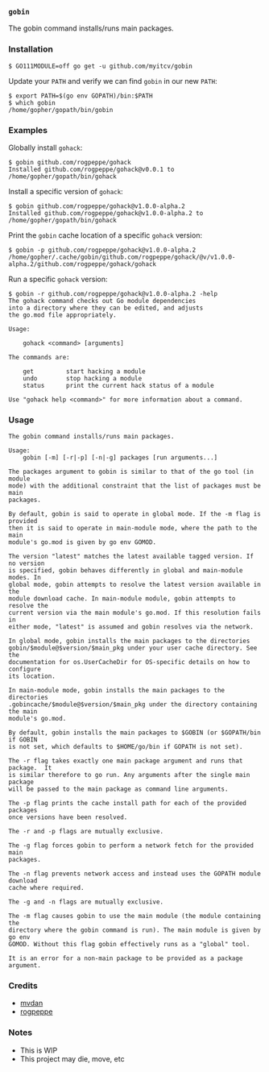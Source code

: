 <!-- __JSON: go list -json .
### `{{ filepathBase .Out.ImportPath}}`

{{.Out.Doc}}
-->
### `gobin`

The gobin command installs/runs main packages.
<!-- END -->

<!-- __JSON: go run github.com/myitcv/gobin -m -r myitcv.io/cmd/egrunner .readme.sh # LONG ONLINE

### Installation

```
{{PrintBlock "get" -}}
```

Update your `PATH` and verify we can find `gobin` in our new `PATH`:

```
{{PrintBlock "fix path" -}}
```

### Examples

Globally install `gohack`:

```
{{PrintBlock "gohack" -}}
```

Install a specific version of `gohack`:

```
{{PrintBlock "gohack v1.0.0-alpha.2" -}}
```

Print the `gobin` cache location of a specific `gohack` version:

```
{{PrintBlock "gohack print" -}}
```

Run a specific `gohack` version:

```
{{PrintBlock "gohack run" -}}
```

-->

### Installation

```
$ GO111MODULE=off go get -u github.com/myitcv/gobin
```

Update your `PATH` and verify we can find `gobin` in our new `PATH`:

```
$ export PATH=$(go env GOPATH)/bin:$PATH
$ which gobin
/home/gopher/gopath/bin/gobin
```

### Examples

Globally install `gohack`:

```
$ gobin github.com/rogpeppe/gohack
Installed github.com/rogpeppe/gohack@v0.0.1 to /home/gopher/gopath/bin/gohack
```

Install a specific version of `gohack`:

```
$ gobin github.com/rogpeppe/gohack@v1.0.0-alpha.2
Installed github.com/rogpeppe/gohack@v1.0.0-alpha.2 to /home/gopher/gopath/bin/gohack
```

Print the `gobin` cache location of a specific `gohack` version:

```
$ gobin -p github.com/rogpeppe/gohack@v1.0.0-alpha.2
/home/gopher/.cache/gobin/github.com/rogpeppe/gohack/@v/v1.0.0-alpha.2/github.com/rogpeppe/gohack/gohack
```

Run a specific `gohack` version:

```
$ gobin -r github.com/rogpeppe/gohack@v1.0.0-alpha.2 -help
The gohack command checks out Go module dependencies
into a directory where they can be edited, and adjusts
the go.mod file appropriately.

Usage:

	gohack <command> [arguments]

The commands are:

	get         start hacking a module
	undo        stop hacking a module
	status      print the current hack status of a module

Use "gohack help <command>" for more information about a command.
```

<!-- END -->

### Usage

<!-- __TEMPLATE: sh -c "go run ${DOLLAR}(go list -f '{{.ImportPath}}') -h 2>&1 | head -n -1 || true"

```
{{.Out -}}
```
-->

```
The gobin command installs/runs main packages.

Usage:
	gobin [-m] [-r|-p] [-n|-g] packages [run arguments...]

The packages argument to gobin is similar to that of the go tool (in module
mode) with the additional constraint that the list of packages must be main
packages.

By default, gobin is said to operate in global mode. If the -m flag is provided
then it is said to operate in main-module mode, where the path to the main
module's go.mod is given by go env GOMOD.

The version "latest" matches the latest available tagged version. If no version
is specified, gobin behaves differently in global and main-module modes. In
global mode, gobin attempts to resolve the latest version available in the
module download cache. In main-module module, gobin attempts to resolve the
current version via the main module's go.mod. If this resolution fails in
either mode, "latest" is assumed and gobin resolves via the network.

In global mode, gobin installs the main packages to the directories
gobin/$module@$version/$main_pkg under your user cache directory. See the
documentation for os.UserCacheDir for OS-specific details on how to configure
its location.

In main-module mode, gobin installs the main packages to the directories
.gobincache/$module@$version/$main_pkg under the directory containing the main
module's go.mod.

By default, gobin installs the main packages to $GOBIN (or $GOPATH/bin if GOBIN
is not set, which defaults to $HOME/go/bin if GOPATH is not set).

The -r flag takes exactly one main package argument and runs that package.  It
is similar therefore to go run. Any arguments after the single main package
will be passed to the main package as command line arguments.

The -p flag prints the cache install path for each of the provided packages
once versions have been resolved.

The -r and -p flags are mutually exclusive.

The -g flag forces gobin to perform a network fetch for the provided main
packages.

The -n flag prevents network access and instead uses the GOPATH module download
cache where required.

The -g and -n flags are mutually exclusive.

The -m flag causes gobin to use the main module (the module containing the
directory where the gobin command is run). The main module is given by go env
GOMOD. Without this flag gobin effectively runs as a "global" tool.

It is an error for a non-main package to be provided as a package argument.

```
<!-- END -->


### Credits

* [mvdan](https://github.com/mvdan)
* [rogpeppe](https://github.com/rogpeppe)

### Notes

* This is WIP
* This project may die, move, etc

